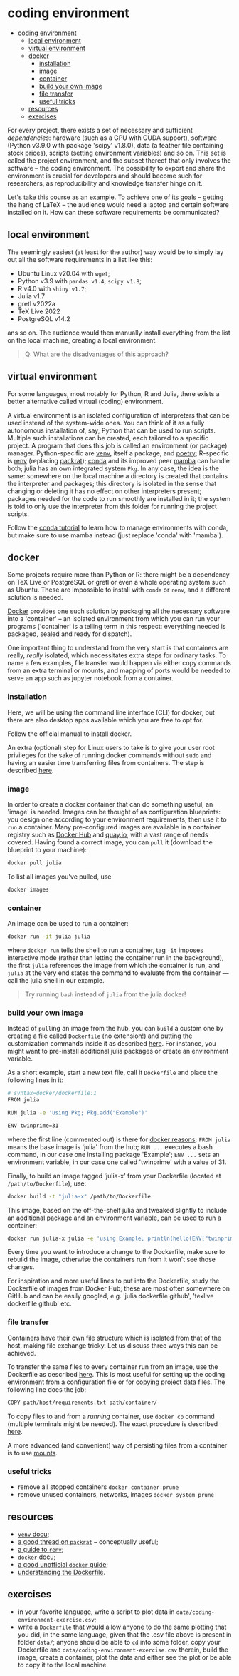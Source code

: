 # coding environment

- [coding environment](#coding-environment)
  - [local environment](#local-environment)
  - [virtual environment](#virtual-environment)
  - [docker](#docker)
    - [installation](#installation)
    - [image](#image)
    - [container](#container)
    - [build your own image](#build-your-own-image)
    - [file transfer](#file-transfer)
    - [useful tricks](#useful-tricks)
  - [resources](#resources)
  - [exercises](#exercises)

For every project, there exists a set of necessary and sufficient *dependencies*: hardware (such as a GPU with CUDA support), software (Python v3.9.0 with package 'scipy' v1.8.0), data (a feather file containing stock prices), scripts (setting environment variables) and so on. This set is called the project environment, and the subset thereof that only involves the software &ndash; the coding environment. The possibility to export and share the environment is crucial for developers and should become such for researchers, as reproducibility and knowledge transfer hinge on it.

Let's take this course as an example. To achieve one of its goals &ndash; getting the hang of LaTeX &ndash; the audience would need a laptop and certain software installed on it. How can these software requirements be communicated?

## local environment

The seemingly easiest (at least for the author) way would be to simply lay out all the software requirements in a list like this:

- Ubuntu Linux v20.04 with `wget`;
- Python v3.9 with `pandas v1.4`, `scipy v1.8`;
- R v4.0 with `shiny v1.7`;
- Julia v1.7
- gretl v2022a
- TeX Live 2022
- PostgreSQL v14.2

ans so on. The audience would then manually install everything from the list on the local machine, creating a local environment.

> Q: What are the disadvantages of this approach?

## virtual environment

For some languages, most notably for Python, R and Julia, there exists a better alternative called virtual (coding) environment.

A virtual environment is an isolated configuration of interpreters that can be used instead of the system-wide ones. You can think of it as a fully autonomous installation of, say, Python that can be used to run scripts. Multiple such installations can be created, each tailored to a specific project. A program that does this job is called an environment (or package) manager. Python-specific are [venv](https://docs.python.org/3/library/venv.html), itself a package, and [poetry](https://python-poetry.org/docs/managing-environments/); R-specific is [renv](https://rstudio.github.io/renv/articles/renv.html) (replacing [packrat](https://rstudio.github.io/packrat/)); [conda](https://docs.conda.io/en/latest/) and its improved peer [mamba](https://github.com/mamba-org/mamba) can handle both; julia has an own integrated system `Pkg`. In any case, the idea is the same: somewhere on the local machine a directory is created that contains the interpreter and packages; this directory is isolated in the sense that changing or deleting it has no effect on other interpreters present; packages needed for the code to run smoothly are installed in it; the system is told to only use the interpreter from this folder for running the project scripts.

Follow the [conda tutorial](https://docs.conda.io/projects/conda/en/latest/user-guide/tasks/manage-environments.html) to learn how to manage environments with conda, but make sure to use mamba instead (just replace 'conda' with 'mamba').

## docker

Some projects require more than Python or R: there might be a dependency on TeX Live or PostgreSQL or gretl or even a whole operating system such as Ubuntu. These are impossible to install with `conda` or `renv`, and a different solution is needed.

[Docker](https://docs.docker.com/) provides one such solution by packaging all the necessary software into a 'container' &ndash; an isolated environment from which you can run your programs ('container' is a telling term in this respect: everything needed is packaged, sealed and ready for dispatch).

One important thing to understand from the very start is that containers are really, *really* isolated, which necessitates extra steps for ordinary tasks. To name a few examples, file transfer would happen via either copy commands from an extra terminal or mounts, and mapping of ports would be needed to serve an app such as jupyter notebook from a container.

### installation

Here, we will be using the command line interface (CLI) for docker, but there are also desktop apps available which you are free to opt for.

Follow the official manual to install docker.

An extra (optional) step for Linux users to take is to give your user root privileges for the sake of running docker commands without `sudo` and having an easier time transferring files from containers. The step is described [here](https://docs.docker.com/engine/install/linux-postinstall/).

### image

In order to create a docker container that can do something useful, an 'image' is needed. Images can be thought of as configuration blueprints: you design one according to your environment requirements, then use it to `run` a container. Many pre-configured images are available in a container registry such as [Docker Hub](https://hub.docker.com/) and [quay.io](https://quay.io), with a vast range of needs covered. Having found a correct image, you can `pull` it (download the blueprint to your machine):

```bash
docker pull julia
```

To list all images you've pulled, use

```bash
docker images
```

### container

An image can be used to run a container:

```bash
docker run -it julia julia
```

where `docker run` tells the shell to run a container, tag `-it` imposes interactive mode (rather than letting the container run in the background), the first `julia` references the image from which the container is run, and `julia` at the very end states the command to evaluate from the container &mdash; call the julia shell in our example.

> Try running `bash` instead of `julia` from the julia docker!

### build your own image

Instead of `pull`ing an image from the hub, you can `build` a custom one by creating a file called `Dockerfile` (no extension!) and putting the customization commands inside it as described [here](https://docs.docker.com/engine/reference/builder/). For instance, you might want to pre-install additional julia packages or create an environment variable.

As a short example, start a new text file, call it `Dockerfile` and place the following lines in it:

```bash
# syntax=docker/dockerfile:1
FROM julia

RUN julia -e 'using Pkg; Pkg.add("Example")'

ENV twinprime=31
```

where the first line (commented out) is there for [docker reasons](https://docs.docker.com/engine/reference/builder/#syntax); `FROM julia` means the base image is 'julia' from the hub; `RUN ...` executes a bash command, in our case one installing package 'Example'; `ENV ...` sets an environment variable, in our case one called 'twinprime' with a value of 31.

Finally, to build an image tagged 'julia-x' from your Dockerfile (located at `/path/to/Dockerfile`), use:

```bash
docker build -t "julia-x" /path/to/Dockerfile
```

This image, based on the off-the-shelf julia and tweaked slightly to include an additional package and an environment variable, can be used to run a container:

```bash
docker run julia-x julia -e 'using Example; println(hello(ENV["twinprime"]))'
```

Every time you want to introduce a change to the Dockerfile, make sure to rebuild the image, otherwise the containers run from it won't see those changes.

For inspiration and more useful lines to put into the Dockerfile, study the Dockerfile of images from Docker Hub; these are most often somewhere on GitHub and can be easily googled, e.g. 'julia dockerfile github', 'texlive dockerfile github' etc.

### file transfer

Containers have their own file structure which is isolated from that of the host, making file exchange tricky. Let us discuss three ways this can be achieved.

To transfer the same files to every container run from an image, use the Dockerfile as described [here](https://docs.docker.com/develop/develop-images/dockerfile_best-practices/#add-or-copy). This is most useful for setting up the coding environment from a configuration file or for copying project data files. The following line does the job:

```bash
COPY path/host/requirements.txt path/container/
```

To copy files to and from a *running* container, use `docker cp` command (multiple terminals might be needed). The exact procedure is described [here](tba).

A more advanced (and convenient) way of persisting files from a container is to use [mounts](tba).

### useful tricks

- remove all stopped containers
    `docker container prune`
- remove unused containers, networks, images
    `docker system prune`

## resources

- [`venv` docu](https://docs.python.org/3/library/venv.html);
- [a good thread on `packrat`](https://stackoverflow.com/a/38949039/2835160) &ndash; conceptually useful;
- [a guide to `renv`](https://rstudio.github.io/renv/articles/renv.html);
- [`docker` docu](https://docs.docker.com);
- [a good unofficial `docker` guide](https://docker-curriculum.com/);
- [understanding the Dockerfile](https://linuxhint.com/understand_dockerfile/).

## exercises

- in your favorite language, write a script to plot data in `data/coding-environment-exercise.csv`;
- write a `Dockerfile` that would allow anyone to do the same plotting that you did, in the same language, given that the .csv file above is present in folder `data/`; anyone should be able to `cd` into some folder, copy your Dockerfile and `data/coding-environment-exercise.csv` therein, build the image, create a container, plot the data and either see the plot or be able to copy it to the local machine.
